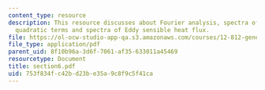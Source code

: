 ```yaml
---
content_type: resource
description: This resource discusses about Fourier analysis, spectra of zonal mean
  quadratic terms and spectra of Eddy sensible heat flux.
file: https://ol-ocw-studio-app-qa.s3.amazonaws.com/courses/12-812-general-circulation-of-the-earths-atmosphere-fall-2005/753f834fc42bd23be35a9c8f9c5f41ca_section6.pdf
file_type: application/pdf
parent_uid: 8f10b96a-3d6f-7061-af35-633011a45469
resourcetype: Document
title: section6.pdf
uid: 753f834f-c42b-d23b-e35a-9c8f9c5f41ca
---
```

